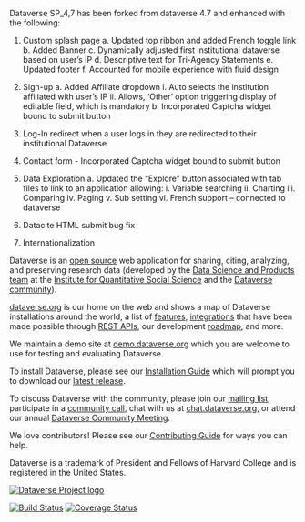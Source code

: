 
Dataverse SP_4,7 has been forked from dataverse 4.7 and enhanced with the following:

1.	Custom splash page
a.	Updated top ribbon and added French toggle link
b.	Added Banner
c.	Dynamically adjusted first institutional dataverse based on user’s IP
d.	Descriptive text for Tri-Agency Statements
e.	Updated footer
f.	Accounted for mobile experience with fluid design

2.	Sign-up
a.	Added Affiliate dropdown
i.	Auto selects the institution affiliated with user’s IP
ii.	Allows, ‘Other’ option triggering display of editable field, which is mandatory
b.	Incorporated Captcha widget bound to submit button

3.	Log-In redirect when a user logs in they are redirected to their institutional Dataverse

4.	Contact form - Incorporated Captcha widget bound to submit button

5.	Data Exploration
a.	Updated the “Explore” button associated with tab files to link to an application allowing:
i.	Variable searching
ii.	Charting
iii.	Comparing
iv.	Paging
v.	Sub setting
vi.	French support – connected to dataverse

6.	Datacite HTML submit bug fix

7.	Internationalization



Dataverse is an [open source][] web application for sharing, citing, analyzing, and preserving research data (developed by the [Data Science and Products team](http://www.iq.harvard.edu/people/people/data-science-products) at the [Institute for Quantitative Social Science](http://iq.harvard.edu/) and the [Dataverse community][]).

[dataverse.org][] is our home on the web and shows a map of Dataverse installations around the world, a list of [features][], [integrations][] that have been made possible through [REST APIs][], our development [roadmap][], and more.

We maintain a demo site at [demo.dataverse.org][] which you are welcome to use for testing and evaluating Dataverse.

To install Dataverse, please see our [Installation Guide][] which will prompt you to download our [latest release][].

To discuss Dataverse with the community, please join our [mailing list][], participate in a [community call][], chat with us at [chat.dataverse.org][], or attend our annual [Dataverse Community Meeting][].

We love contributors! Please see our [Contributing Guide][] for ways you can help.

Dataverse is a trademark of President and Fellows of Harvard College and is registered in the United States.

[![Dataverse Project logo](src/main/webapp/resources/images/dataverseproject_logo.jpg?raw=true "Dataverse Project")](http://dataverse.org)

[![Build Status](https://travis-ci.org/IQSS/dataverse.svg?branch=develop)](https://travis-ci.org/IQSS/dataverse) [![Coverage Status](https://coveralls.io/repos/IQSS/dataverse/badge.svg?branch=develop&service=github)](https://coveralls.io/github/IQSS/dataverse?branch=develop)

[dataverse.org]: https://dataverse.org
[demo.dataverse.org]: https://demo.dataverse.org
[Dataverse community]: https://dataverse.org/developers
[Installation Guide]: http://guides.dataverse.org/en/latest/installation/index.html
[latest release]: https://github.com/IQSS/dataverse/releases
[features]: https://dataverse.org/software-features
[roadmap]: https://dataverse.org/goals-roadmap-and-releases
[integrations]: https://dataverse.org/integrations
[REST APIs]: http://guides.dataverse.org/en/latest/api/index.html
[Contributing Guide]: CONTRIBUTING.md
[mailing list]: https://groups.google.com/group/dataverse-community
[community call]: https://dataverse.org/community-calls
[chat.dataverse.org]: http://chat.dataverse.org
[Dataverse Community Meeting]: https://dataverse.org/events
[open source]: LICENSE.md
